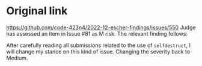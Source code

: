 # Original link
https://github.com/code-423n4/2022-12-escher-findings/issues/550
Judge has assessed an item in Issue #81 as M risk. The relevant finding follows:

 After carefully reading all submissions related to the use of `selfdestruct`, I will change my stance on this kind of issue. Changing the severity back to Medium.